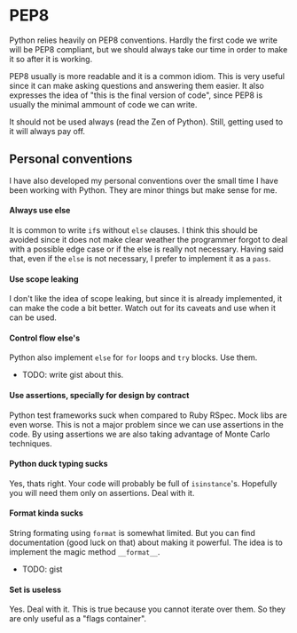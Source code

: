 # PEP8

Python relies heavily on PEP8 conventions. Hardly the first code we write will 
be PEP8 compliant, but we should always take our time in order to make it so 
after it is working.

PEP8 usually is more readable and it is a common idiom. This is very useful 
since it can make asking questions and answering them easier. It also expresses
the idea of "this is the final version of code", since PEP8 is usually the 
minimal ammount of code we can write.

It should not be used always (read the Zen of Python). Still, getting used to 
it will always pay off.

## Personal conventions

I have also developed my personal conventions over the small time I have been 
working with Python. They are minor things but make sense for me.

#### Always use else

It is common to write `if`s without `else` clauses. I think this should be
avoided since it does not make clear weather the programmer forgot to deal with
a possible edge case or if the else is really not necessary. Having said that,
even if the `else` is not necessary, I prefer to implement it as a `pass`.

#### Use scope leaking

I don't like the idea of scope leaking, but since it is already implemented,
it can make the code a bit better. Watch out for its caveats and use when it
can be used.

#### Control flow else's

Python also implement `else` for `for` loops and `try` blocks. Use them.
* TODO: write gist about this.


#### Use assertions, specially for design by contract

Python test frameworks suck when compared to Ruby RSpec. Mock libs are even
worse. This is not a major problem since we can use assertions in the code.
By using assertions we are also taking advantage of Monte Carlo techniques.

#### Python duck typing sucks

Yes, thats right. Your code will probably be full of `isinstance`'s. Hopefully
you will need them only on assertions. Deal with it.

#### Format kinda sucks

String formating using `format` is somewhat limited. But you can find
documentation (good luck on that) about making it powerful. The idea is to
implement the magic method `__format__`.
* TODO: gist

#### Set is useless

Yes. Deal with it. This is true because you cannot iterate over them. So they
are only useful as a "flags container".
